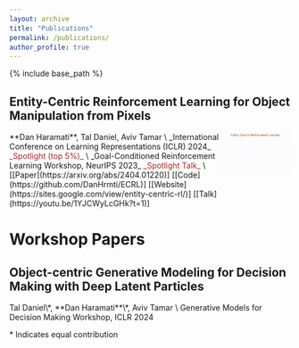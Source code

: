 ```yaml
---
layout: archive
title: "Publications"
permalink: /publications/
author_profile: true
---
```


[//]: # ({% if site.author.googlescholar %})
[//]: # (  <div class="wordwrap">You can also find my articles on <a href="{{site.author.googlescholar}}">my Google Scholar profile</a>.</div>)
[//]: # ({% endif %})

{% include base_path %}

<h2> Entity-Centric Reinforcement Learning for Object Manipulation from Pixels </h2>
<img align="right" src="../images/ecrl_clip.gif" width="25%">
**Dan Haramati**, Tal Daniel, Aviv Tamar \
_International Conference on Learning Representations (ICLR) 2024_ <span style="color:firebrick"> _Spotlight (top 5%)_ </span> \
_Goal-Conditioned Reinforcement Learning Workshop, NeurIPS 2023_ <span style="color:firebrick"> _Spotlight Talk_ </span> \
[[Paper](https://arxiv.org/abs/2404.01220)]  [[Code](https://github.com/DanHrmti/ECRL)]  [[Website](https://sites.google.com/view/entity-centric-rl/)]  [[Talk](https://youtu.be/1YJCWyLcGHk?t=1)]

<h1> Workshop Papers </h1>

<h2> Object-centric Generative Modeling for Decision Making with Deep Latent Particles </h2>
Tal Daniel\*, **Dan Haramati**\*, Aviv Tamar \
Generative Models for Decision Making Workshop, ICLR 2024

\* Indicates equal contribution

